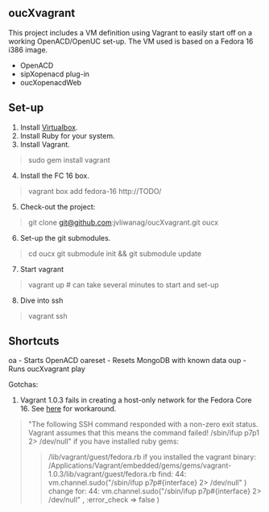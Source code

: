 oucXvagrant
-----------

This project includes a VM definition using Vagrant to easily start off on a working OpenACD/OpenUC set-up. The VM used is based on a Fedora 16 i386 image.

* OpenACD
* sipXopenacd plug-in
* oucXopenacdWeb


Set-up
------

1. Install [Virtualbox](http://virtualbox.org/).
2. Install Ruby for your system.
3. Install Vagrant.
> sudo gem install vagrant
4. Install the FC 16 box.
> vagrant box add fedora-16 http://TODO/
5. Check-out the project:
> git clone git@github.com:jvliwanag/oucXvagrant.git oucx
6. Set-up the git submodules.
> cd oucx
> git submodule init && git submodule update
7. Start vagrant
> vagrant up # can take several minutes to start and set-up
8. Dive into ssh
> vagrant ssh

Shortcuts
---------
oa - Starts OpenACD
oareset - Resets MongoDB with known data
oup - Runs oucXvagrant play


Gotchas:

1. Vagrant 1.0.3 fails in creating a host-only network for the Fedora Core 16. See [here](https://github.com/monvillalon/vagrant/commit/dc9830350a0f2be3bb7a4b4e9fcefaed66c6a26a) for workaround.
>"The following SSH command responded with a non-zero exit status.
>Vagrant assumes that this means the command failed!
>/sbin/ifup p7p1 2> /dev/null"
>if you have installed ruby gems:
>>/lib/vagrant/guest/fedora.rb
>if you installed the vagrant binary:
>>/Applications/Vagrant/embedded/gems/gems/vagrant-1.0.3/lib/vagrant/guest/fedora.rb
>find:
>>44: vm.channel.sudo("/sbin/ifup p7p#{interface} 2> /dev/null" )
>change for:
>>44: vm.channel.sudo("/sbin/ifup p7p#{interface} 2> /dev/null" , :error_check => false )
